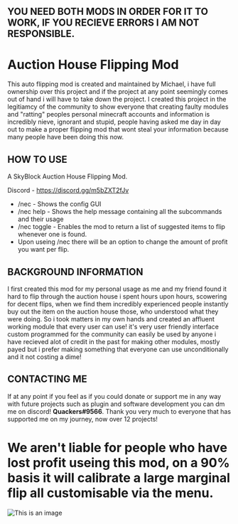 ## **YOU NEED BOTH MODS IN ORDER FOR IT TO WORK, IF YOU RECIEVE ERRORS I AM NOT RESPONSIBLE.**

# Auction House Flipping Mod
This auto flipping mod is created and maintained by Michael, i have full ownership over this project and if the project at any point seemingly comes out of hand i will have to take down the project. I created this project in the legitiamcy of the community to show everyone that creating faulty modules and "ratting" peoples personal minecraft accounts and information is incredibly nieve, ignorant and stupid, people having asked me day in day out to make a proper flipping mod that wont steal your information because many people have been doing this now. 

## HOW TO USE
A SkyBlock Auction House Flipping Mod.

Discord - https://discord.gg/m5bZXT2fJv

- /nec - Shows the config GUI
- /nec help - Shows the help message containing all the subcommands and their usage
- /nec toggle - Enables the mod to return a list of suggested items to flip whenever one is found.
- Upon useing /nec there will be an option to change the amount of profit you want per flip.

## BACKGROUND INFORMATION
I first created this mod for my personal usage as me and my friend found it hard to flip through the auction house i spent hours upon hours, scowering for decent flips, when we find them incredibly experienced people instantly buy out the item on the auction house those, who understood what they were doing. So i took matters in my own hands and created an affluent working module that every user can use! it's very user friendly interface custom programmed for the community can easily be used by anyone i have recieved alot of credit in the past for making other modules, mostly payed but i prefer making something that everyone can use unconditionally and it not costing a dime!

## CONTACTING ME
If at any point if you feel as if you could donate or support me in any way with future projects such as plugin and software development you can dm me on discord! **Quackers#9566**. Thank you very much to everyone that has supported me on my journey, now over 12 projects!

# **We aren't liable for people who have lost profit useing this mod, on a 90% basis it will calibrate a large marginal flip all customisable via the menu.**

![This is an image](https://www4.lunapic.com/do-not-link-here-use-hosting-instead/166237641366242619?31562309730)
